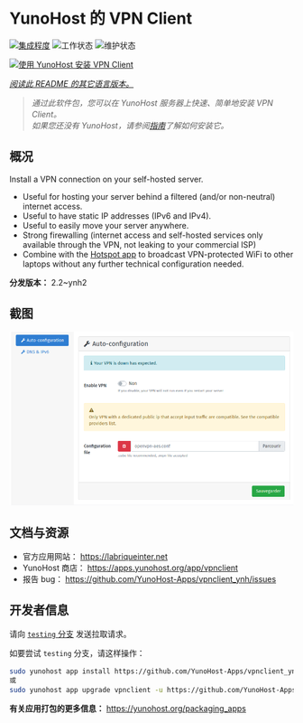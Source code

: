 <!--
注意：此 README 由 <https://github.com/YunoHost/apps/tree/master/tools/readme_generator> 自动生成
请勿手动编辑。
-->

# YunoHost 的 VPN Client

[![集成程度](https://dash.yunohost.org/integration/vpnclient.svg)](https://dash.yunohost.org/appci/app/vpnclient) ![工作状态](https://ci-apps.yunohost.org/ci/badges/vpnclient.status.svg) ![维护状态](https://ci-apps.yunohost.org/ci/badges/vpnclient.maintain.svg)

[![使用 YunoHost 安装 VPN Client](https://install-app.yunohost.org/install-with-yunohost.svg)](https://install-app.yunohost.org/?app=vpnclient)

*[阅读此 README 的其它语言版本。](./ALL_README.md)*

> *通过此软件包，您可以在 YunoHost 服务器上快速、简单地安装 VPN Client。*  
> *如果您还没有 YunoHost，请参阅[指南](https://yunohost.org/install)了解如何安装它。*

## 概况

Install a VPN connection on your self-hosted server.
* Useful for hosting your server behind a filtered (and/or non-neutral) internet access.
* Useful to have static IP addresses (IPv6 and IPv4).
* Useful to easily move your server anywhere.
* Strong firewalling (internet access and self-hosted services only available through the VPN, not leaking to your commercial ISP)
* Combine with the [Hotspot app](https://github.com/YunoHost-Apps/hotspot_ynh) to broadcast VPN-protected WiFi to other laptops without any further technical configuration needed.



**分发版本：** 2.2~ynh2

## 截图

![VPN Client 的截图](./doc/screenshots/vpnclient.png)

## 文档与资源

- 官方应用网站： <https://labriqueinter.net>
- YunoHost 商店： <https://apps.yunohost.org/app/vpnclient>
- 报告 bug： <https://github.com/YunoHost-Apps/vpnclient_ynh/issues>

## 开发者信息

请向 [`testing` 分支](https://github.com/YunoHost-Apps/vpnclient_ynh/tree/testing) 发送拉取请求。

如要尝试 `testing` 分支，请这样操作：

```bash
sudo yunohost app install https://github.com/YunoHost-Apps/vpnclient_ynh/tree/testing --debug
或
sudo yunohost app upgrade vpnclient -u https://github.com/YunoHost-Apps/vpnclient_ynh/tree/testing --debug
```

**有关应用打包的更多信息：** <https://yunohost.org/packaging_apps>
